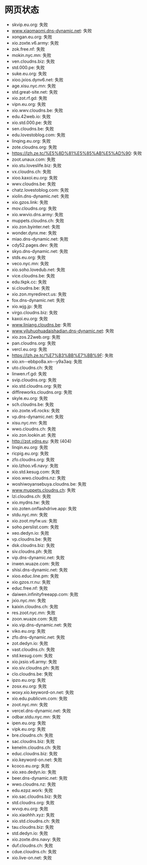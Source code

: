 # 网页状态
- skvip.eu.org: 失败
- www.xiaomaomi.dns-dynamic.net: 失败
- xongan.eu.org: 失败
- xio.zoxte.v6.army: 失败
- zok.free.nf: 失败
- mokin.nyc.mn: 失败
- ven.cloudns.biz: 失败
- std.000.pe: 失败
- suke.eu.org: 失败
- xioo.jxios.dynv6.net: 失败
- age.xisu.nyc.mn: 失败
- std.great-site.net: 失败
- xio.zot.rf.gd: 失败
- vipn.eu.org: 失败
- xio.wwv.cloudns.be: 失败
- edu.42web.io: 失败
- xio.std.000.pe: 失败
- sen.cloudns.be: 失败
- edu.lovestoblog.com: 失败
- linqing.eu.org: 失败
- zote.cloudns.org: 失败
- https://lzh.ze.tc/%E5%8D%81%E5%85%AB%E5%AD%90: 失败
- zoot.unaux.com: 失败
- xio.stu.loveslife.biz: 失败
- vx.cloudns.ch: 失败
- xioo.kaxoi.eu.org: 失败
- wwv.cloudns.be: 失败
- chatz.lovestoblog.com: 失败
- xiolin.dns-dynamic.net: 失败
- xio.gzos.link: 失败
- mov.cloudns.org: 失败
- xio.wwvio.dns.army: 失败
- muppets.cloudns.ch: 失败
- xio.zon.byinter.net: 失败
- wonder.dynx.me: 失败
- miao.dns-dynamic.net: 失败
- cdy52.pages.dev: 失败
- skyo.dns-dynamic.net: 失败
- stds.eu.org: 失败
- veco.nyc.mn: 失败
- xio.soho.lovedub.net: 失败
- vice.cloudns.be: 失败
- edu.tkpk.cc: 失败
- si.cloudns.be: 失败
- xio.zon.myredirect.us: 失败
- fox.dns-dynamic.net: 失败
- xio.wjg.jp: 失败
- virgo.cloudns.biz: 失败
- kaxoi.eu.org: 失败
- www.liniang.cloudns.be: 失败
- www.yiluhuohuadaishadian.dns-dynamic.net: 失败
- xio.zos.22web.org: 失败
- pan.cloudns.org: 失败
- vercl.eu.org: 失败
- https://lzh.ze.tc/%E7%B3%BB%E7%BB%9F: 失败
- xio.xn--ebbpo8a.xn--y9a3aq: 失败
- uto.cloudns.ch: 失败
- linwen.rf.gd: 失败
- svip.cloudns.org: 失败
- xio.std.cloudns.org: 失败
- diffireworks.cloudns.org: 失败
- skyle.eu.org: 失败
- sch.cloudns.be: 失败
- xio.zoxte.v6.rocks: 失败
- vp.dns-dynamic.net: 失败
- xisu.nyc.mn: 失败
- wwo.cloudns.ch: 失败
- xio.zon.lookin.at: 失败
- http://zot.ydns.eu: 失败 (404)
- linqin.eu.org: 失败
- ricpig.eu.org: 失败
- zfo.cloudns.org: 失败
- xio.lzhoo.v6.navy: 失败
- xio.std.kesug.com: 失败
- xioo.wwo.cloudns.nz: 失败
- woshiwoyansebuya.cloudns.be: 失败
- www.muppets.cloudns.ch: 失败
- lzi.cloudns.ch: 失败
- xio.mydns.tw: 失败
- xio.zoten.onflashdrive.app: 失败
- stdu.nyc.mn: 失败
- xio.zoot.myfw.us: 失败
- soho.perslist.com: 失败
- xeo.dedyn.io: 失败
- vp.cloudns.be: 失败
- dsk.cloudns.biz: 失败
- siv.cloudns.ph: 失败
- vip.dns-dynamic.net: 失败
- inwen.wuaze.com: 失败
- shisi.dns-dynamic.net: 失败
- xioo.educ.line.pm: 失败
- xio.gzos.rr.nu: 失败
- educ.free.nf: 失败
- daiwen.infinityfreeapp.com: 失败
- jxio.nyc.mn: 失败
- kaixin.cloudns.ch: 失败
- res.zoot.nyc.mn: 失败
- zoon.wuaze.com: 失败
- xio.vip.dns-dynamic.net: 失败
- viko.eu.org: 失败
- zfo.dns-dynamic.net: 失败
- zot.dedyn.io: 失败
- vast.cloudns.ch: 失败
- std.kesug.com: 失败
- xio.jxsio.v6.army: 失败
- xio.siv.cloudns.ph: 失败
- clo.cloudns.be: 失败
- ipzo.eu.org: 失败
- zosx.eu.org: 失败
- woxy.xio.keyword-on.net: 失败
- xio.edu.publicvm.com: 失败
- zoot.nyc.mn: 失败
- vercel.dns-dynamic.net: 失败
- odbar.stdu.nyc.mn: 失败
- ipen.eu.org: 失败
- vipk.eu.org: 失败
- bre.cloudns.ch: 失败
- sac.cloudns.biz: 失败
- kenelm.cloudns.ch: 失败
- educ.cloudns.biz: 失败
- xio.keyword-on.net: 失败
- kcoco.eu.org: 失败
- xio.xeo.dedyn.io: 失败
- beer.dns-dynamic.net: 失败
- wwo.cloudns.nz: 失败
- edu.ezpz.work: 失败
- xio.sac.cloudns.biz: 失败
- std.cloudns.org: 失败
- wvvp.eu.org: 失败
- xio.xiaohhh.xyz: 失败
- xio.std.cloudns.ch: 失败
- tau.cloudns.biz: 失败
- std.dedyn.io: 失败
- xio.zoxte.dns.navy: 失败
- duf.cloudns.ch: 失败
- cdue.cloudns.ch: 失败
- xio.live-on.net: 失败
